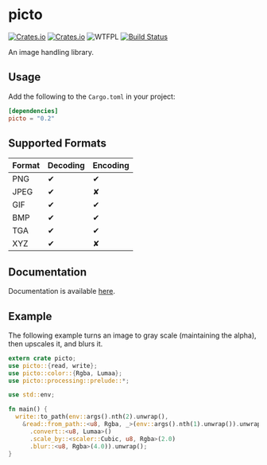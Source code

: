 picto
=====
[![Crates.io](https://img.shields.io/crates/v/picto.svg)](https://crates.io/crates/picto) [![Crates.io](https://img.shields.io/crates/d/picto.svg)](https://crates.io/crates/picto) ![WTFPL](http://img.shields.io/badge/license-WTFPL-blue.svg) [![Build Status](https://api.travis-ci.org/kbknapp/clap-rs.svg?branch=master)](https://travis-ci.org/meh/rust-picto)

An image handling library.

Usage
-----
Add the following to the `Cargo.toml` in your project:

```toml
[dependencies]
picto = "0.2"
```

Supported Formats
-----------------
| Format | Decoding | Encoding |
|--------|----------|----------|
| PNG    | ✔        | ✔        |
| JPEG   | ✔        | ✘        |
| GIF    | ✔        | ✔        |
| BMP    | ✔        | ✔        |
| TGA    | ✔        | ✔        |
| XYZ    | ✔        | ✘        |

Documentation
-------------
Documentation is available [here](https://docs.rs/picto).

Example
-------
The following example turns an image to gray scale (maintaining the alpha),
then upscales it, and blurs it.

```rust
extern crate picto;
use picto::{read, write};
use picto::color::{Rgba, Lumaa};
use picto::processing::prelude::*;

use std::env;

fn main() {
  write::to_path(env::args().nth(2).unwrap(),
    &read::from_path::<u8, Rgba, _>(env::args().nth(1).unwrap()).unwrap()
      .convert::<u8, Lumaa>()
      .scale_by::<scaler::Cubic, u8, Rgba>(2.0)
      .blur::<u8, Rgba>(4.0)).unwrap();
}
```
